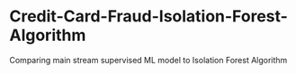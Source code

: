 # Credit-Card-Fraud-Isolation-Forest-Algorithm
Comparing main stream supervised ML model to Isolation Forest Algorithm
